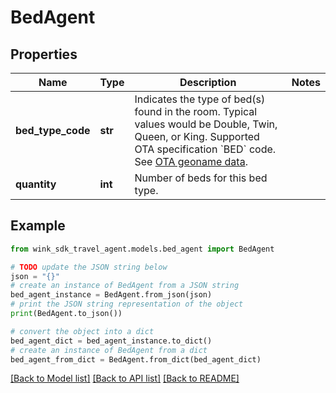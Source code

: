 # BedAgent


## Properties

Name | Type | Description | Notes
------------ | ------------- | ------------- | -------------
**bed_type_code** | **str** | Indicates the type of bed(s) found in the room. Typical values would be Double, Twin, Queen, or King. Supported OTA specification &#x60;BED&#x60; code. See [OTA geoname data](#operation/showAvailableCodesForCategory). | 
**quantity** | **int** | Number of beds for this bed type. | 

## Example

```python
from wink_sdk_travel_agent.models.bed_agent import BedAgent

# TODO update the JSON string below
json = "{}"
# create an instance of BedAgent from a JSON string
bed_agent_instance = BedAgent.from_json(json)
# print the JSON string representation of the object
print(BedAgent.to_json())

# convert the object into a dict
bed_agent_dict = bed_agent_instance.to_dict()
# create an instance of BedAgent from a dict
bed_agent_from_dict = BedAgent.from_dict(bed_agent_dict)
```
[[Back to Model list]](../README.md#documentation-for-models) [[Back to API list]](../README.md#documentation-for-api-endpoints) [[Back to README]](../README.md)


